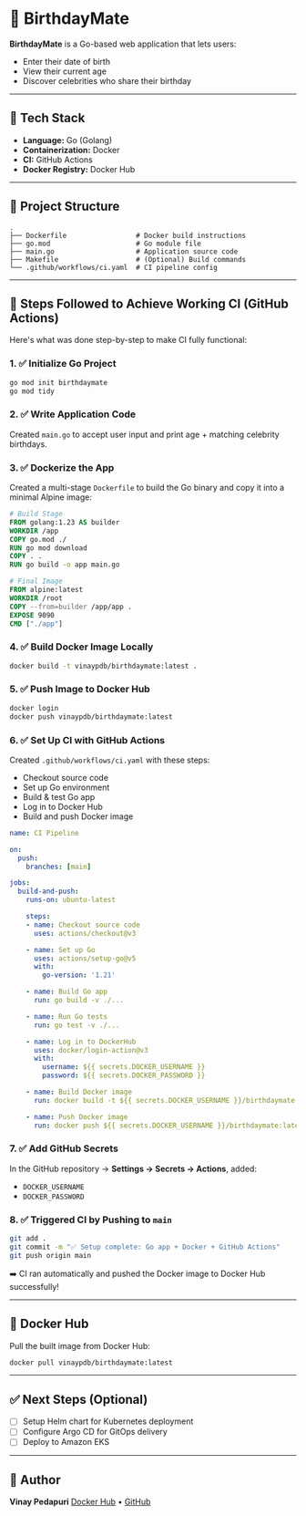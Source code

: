 # 🎂 BirthdayMate

**BirthdayMate** is a Go-based web application that lets users:

* Enter their date of birth
* View their current age
* Discover celebrities who share their birthday

---

## 🧰 Tech Stack

* **Language:** Go (Golang)
* **Containerization:** Docker
* **CI:** GitHub Actions
* **Docker Registry:** Docker Hub

---

## 📁 Project Structure

```
.
├── Dockerfile                 # Docker build instructions
├── go.mod                     # Go module file
├── main.go                    # Application source code
├── Makefile                   # (Optional) Build commands
└── .github/workflows/ci.yaml  # CI pipeline config
```

---

## 🚀 Steps Followed to Achieve Working CI (GitHub Actions)

Here's what was done step-by-step to make CI fully functional:

### 1. ✅ Initialize Go Project

```bash
go mod init birthdaymate
go mod tidy
```

### 2. ✅ Write Application Code

Created `main.go` to accept user input and print age + matching celebrity birthdays.

### 3. ✅ Dockerize the App

Created a multi-stage `Dockerfile` to build the Go binary and copy it into a minimal Alpine image:

```dockerfile
# Build Stage
FROM golang:1.23 AS builder
WORKDIR /app
COPY go.mod ./
RUN go mod download
COPY . .
RUN go build -o app main.go

# Final Image
FROM alpine:latest
WORKDIR /root
COPY --from=builder /app/app .
EXPOSE 9090
CMD ["./app"]
```

### 4. ✅ Build Docker Image Locally

```bash
docker build -t vinaypdb/birthdaymate:latest .
```

### 5. ✅ Push Image to Docker Hub

```bash
docker login
docker push vinaypdb/birthdaymate:latest
```

### 6. ✅ Set Up CI with GitHub Actions

Created `.github/workflows/ci.yaml` with these steps:

* Checkout source code
* Set up Go environment
* Build & test Go app
* Log in to Docker Hub
* Build and push Docker image

```yaml
name: CI Pipeline

on:
  push:
    branches: [main]

jobs:
  build-and-push:
    runs-on: ubuntu-latest

    steps:
    - name: Checkout source code
      uses: actions/checkout@v3

    - name: Set up Go
      uses: actions/setup-go@v5
      with:
        go-version: '1.21'

    - name: Build Go app
      run: go build -v ./...

    - name: Run Go tests
      run: go test -v ./...

    - name: Log in to DockerHub
      uses: docker/login-action@v3
      with:
        username: ${{ secrets.DOCKER_USERNAME }}
        password: ${{ secrets.DOCKER_PASSWORD }}

    - name: Build Docker image
      run: docker build -t ${{ secrets.DOCKER_USERNAME }}/birthdaymate:latest .

    - name: Push Docker image
      run: docker push ${{ secrets.DOCKER_USERNAME }}/birthdaymate:latest
```

### 7. ✅ Add GitHub Secrets

In the GitHub repository → **Settings → Secrets → Actions**, added:

* `DOCKER_USERNAME`
* `DOCKER_PASSWORD`

### 8. ✅ Triggered CI by Pushing to `main`

```bash
git add .
git commit -m "✅ Setup complete: Go app + Docker + GitHub Actions"
git push origin main
```

️➡️ CI ran automatically and pushed the Docker image to Docker Hub successfully!

---

## 📆 Docker Hub

Pull the built image from Docker Hub:

```bash
docker pull vinaypdb/birthdaymate:latest
```

---

## ✅ Next Steps (Optional)

* [ ] Setup Helm chart for Kubernetes deployment
* [ ] Configure Argo CD for GitOps delivery
* [ ] Deploy to Amazon EKS

---

## 🙌 Author

**Vinay Pedapuri**
[Docker Hub](https://hub.docker.com/u/vinaypdb) • [GitHub](https://github.com/vinaypdb)

